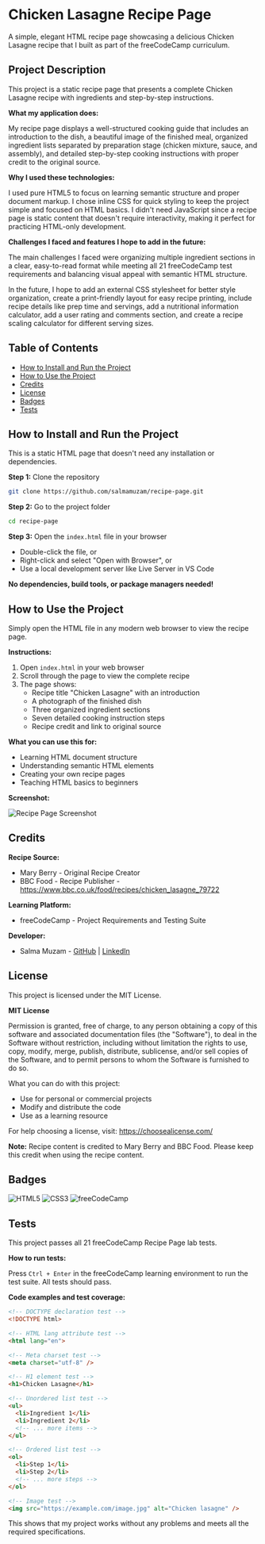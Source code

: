 # Chicken Lasagne Recipe Page

A simple, elegant HTML recipe page showcasing a delicious Chicken Lasagne recipe that I built as part of the freeCodeCamp curriculum.

## Project Description

This project is a static recipe page that presents a complete Chicken Lasagne recipe with ingredients and step-by-step instructions. 

**What my application does:**

My recipe page displays a well-structured cooking guide that includes an introduction to the dish, a beautiful image of the finished meal, organized ingredient lists separated by preparation stage (chicken mixture, sauce, and assembly), and detailed step-by-step cooking instructions with proper credit to the original source.

**Why I used these technologies:**

I used pure HTML5 to focus on learning semantic structure and proper document markup. I chose inline CSS for quick styling to keep the project simple and focused on HTML basics. I didn't need JavaScript since a recipe page is static content that doesn't require interactivity, making it perfect for practicing HTML-only development.

**Challenges I faced and features I hope to add in the future:**

The main challenges I faced were organizing multiple ingredient sections in a clear, easy-to-read format while meeting all 21 freeCodeCamp test requirements and balancing visual appeal with semantic HTML structure.

In the future, I hope to add an external CSS stylesheet for better style organization, create a print-friendly layout for easy recipe printing, include recipe details like prep time and servings, add a nutritional information calculator, add a user rating and comments section, and create a recipe scaling calculator for different serving sizes.

## Table of Contents

- [How to Install and Run the Project](#how-to-install-and-run-the-project)
- [How to Use the Project](#how-to-use-the-project)
- [Credits](#credits)
- [License](#license)
- [Badges](#badges)
- [Tests](#tests)

## How to Install and Run the Project

This is a static HTML page that doesn't need any installation or dependencies.

**Step 1:** Clone the repository
```bash
git clone https://github.com/salmamuzam/recipe-page.git
```

**Step 2:** Go to the project folder
```bash
cd recipe-page
```

**Step 3:** Open the `index.html` file in your browser
- Double-click the file, or
- Right-click and select "Open with Browser", or
- Use a local development server like Live Server in VS Code

**No dependencies, build tools, or package managers needed!**

## How to Use the Project

Simply open the HTML file in any modern web browser to view the recipe page.

**Instructions:**
1. Open `index.html` in your web browser
2. Scroll through the page to view the complete recipe
3. The page shows:
   - Recipe title "Chicken Lasagne" with an introduction
   - A photograph of the finished dish
   - Three organized ingredient sections
   - Seven detailed cooking instruction steps
   - Recipe credit and link to original source

**What you can use this for:**
- Learning HTML document structure
- Understanding semantic HTML elements
- Creating your own recipe pages
- Teaching HTML basics to beginners

**Screenshot:**

![Recipe Page Screenshot](https://github.com/user-attachments/assets/bafec3c5-e063-4bb1-9083-30357157be6f)

## Credits

**Recipe Source:**
- Mary Berry - Original Recipe Creator
- BBC Food - Recipe Publisher - https://www.bbc.co.uk/food/recipes/chicken_lasagne_79722

**Learning Platform:**
- freeCodeCamp - Project Requirements and Testing Suite

**Developer:**
- Salma Muzam - [GitHub](https://github.com/salmamuzam) | [LinkedIn](https://linkedin.com/in/fathimasalmamuzam)

## License

This project is licensed under the MIT License.

**MIT License**

Permission is granted, free of charge, to any person obtaining a copy of this software and associated documentation files (the "Software"), to deal in the Software without restriction, including without limitation the rights to use, copy, modify, merge, publish, distribute, sublicense, and/or sell copies of the Software, and to permit persons to whom the Software is furnished to do so.

What you can do with this project:
- Use for personal or commercial projects
- Modify and distribute the code
- Use as a learning resource

For help choosing a license, visit: https://choosealicense.com/

**Note:** Recipe content is credited to Mary Berry and BBC Food. Please keep this credit when using the recipe content.

## Badges

![HTML5](https://img.shields.io/badge/HTML5-E34F26?style=for-the-badge&logo=html5&logoColor=white)
![CSS3](https://img.shields.io/badge/CSS3-1572B6?style=for-the-badge&logo=css3&logoColor=white)
![freeCodeCamp](https://img.shields.io/badge/freecodecamp-27273D?style=for-the-badge&logo=freecodecamp&logoColor=white)

## Tests

This project passes all 21 freeCodeCamp Recipe Page lab tests.

**How to run tests:**

Press `Ctrl + Enter` in the freeCodeCamp learning environment to run the test suite. All tests should pass.

**Code examples and test coverage:**
```html
<!-- DOCTYPE declaration test -->
<!DOCTYPE html>

<!-- HTML lang attribute test -->
<html lang="en">

<!-- Meta charset test -->
<meta charset="utf-8" />

<!-- H1 element test -->
<h1>Chicken Lasagne</h1>

<!-- Unordered list test -->
<ul>
  <li>Ingredient 1</li>
  <li>Ingredient 2</li>
  <!-- ... more items -->
</ul>

<!-- Ordered list test -->
<ol>
  <li>Step 1</li>
  <li>Step 2</li>
  <!-- ... more steps -->
</ol>

<!-- Image test -->
<img src="https://example.com/image.jpg" alt="Chicken lasagne" />
```

This shows that my project works without any problems and meets all the required specifications.
